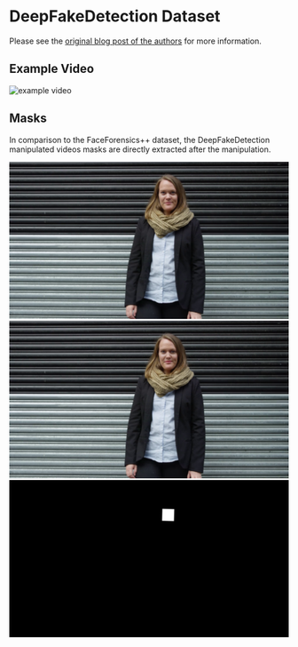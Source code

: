 # DeepFakeDetection Dataset

Please see the [original blog post of the authors]() for more information.

## Example Video
![example video](../../images/DeepFakeDetection.gif)

## Masks
In comparison to the FaceForensics++ dataset, the DeepFakeDetection manipulated videos masks are directly extracted after the manipulation.

<img src="../../images/ex_original_actors.png" alt="original" width="640"/>
<img src="../../images/ex_deepfakedetection.png" alt="deepfakedetection" width="640"/>
<img src="../../images/ex_deepfakedetection_mask.png" alt="deepfakedetectionmask" width="640"/>
